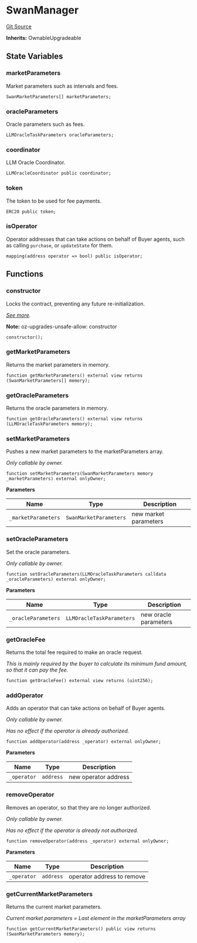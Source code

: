 # SwanManager
[Git Source](https://github.com/firstbatchxyz/swan-contracts/blob/9405ff2bcd559928c6612c334c22d32bfecae969/src/SwanManager.sol)

**Inherits:**
OwnableUpgradeable


## State Variables
### marketParameters
Market parameters such as intervals and fees.


```solidity
SwanMarketParameters[] marketParameters;
```


### oracleParameters
Oracle parameters such as fees.


```solidity
LLMOracleTaskParameters oracleParameters;
```


### coordinator
LLM Oracle Coordinator.


```solidity
LLMOracleCoordinator public coordinator;
```


### token
The token to be used for fee payments.


```solidity
ERC20 public token;
```


### isOperator
Operator addresses that can take actions on behalf of Buyer agents,
such as calling `purchase`, or `updateState` for them.


```solidity
mapping(address operator => bool) public isOperator;
```


## Functions
### constructor

Locks the contract, preventing any future re-initialization.

*[See more](https://docs.openzeppelin.com/contracts/5.x/api/proxy#Initializable-_disableInitializers--).*

**Note:**
oz-upgrades-unsafe-allow: constructor


```solidity
constructor();
```

### getMarketParameters

Returns the market parameters in memory.


```solidity
function getMarketParameters() external view returns (SwanMarketParameters[] memory);
```

### getOracleParameters

Returns the oracle parameters in memory.


```solidity
function getOracleParameters() external view returns (LLMOracleTaskParameters memory);
```

### setMarketParameters

Pushes a new market parameters to the marketParameters array.

*Only callable by owner.*


```solidity
function setMarketParameters(SwanMarketParameters memory _marketParameters) external onlyOwner;
```
**Parameters**

|Name|Type|Description|
|----|----|-----------|
|`_marketParameters`|`SwanMarketParameters`|new market parameters|


### setOracleParameters

Set the oracle parameters.

*Only callable by owner.*


```solidity
function setOracleParameters(LLMOracleTaskParameters calldata _oracleParameters) external onlyOwner;
```
**Parameters**

|Name|Type|Description|
|----|----|-----------|
|`_oracleParameters`|`LLMOracleTaskParameters`|new oracle parameters|


### getOracleFee

Returns the total fee required to make an oracle request.

*This is mainly required by the buyer to calculate its minimum fund amount, so that it can pay the fee.*


```solidity
function getOracleFee() external view returns (uint256);
```

### addOperator

Adds an operator that can take actions on behalf of Buyer agents.

*Only callable by owner.*

*Has no effect if the operator is already authorized.*


```solidity
function addOperator(address _operator) external onlyOwner;
```
**Parameters**

|Name|Type|Description|
|----|----|-----------|
|`_operator`|`address`|new operator address|


### removeOperator

Removes an operator, so that they are no longer authorized.

*Only callable by owner.*

*Has no effect if the operator is already not authorized.*


```solidity
function removeOperator(address _operator) external onlyOwner;
```
**Parameters**

|Name|Type|Description|
|----|----|-----------|
|`_operator`|`address`|operator address to remove|


### getCurrentMarketParameters

Returns the current market parameters.

*Current market parameters = Last element in the marketParameters array*


```solidity
function getCurrentMarketParameters() public view returns (SwanMarketParameters memory);
```

